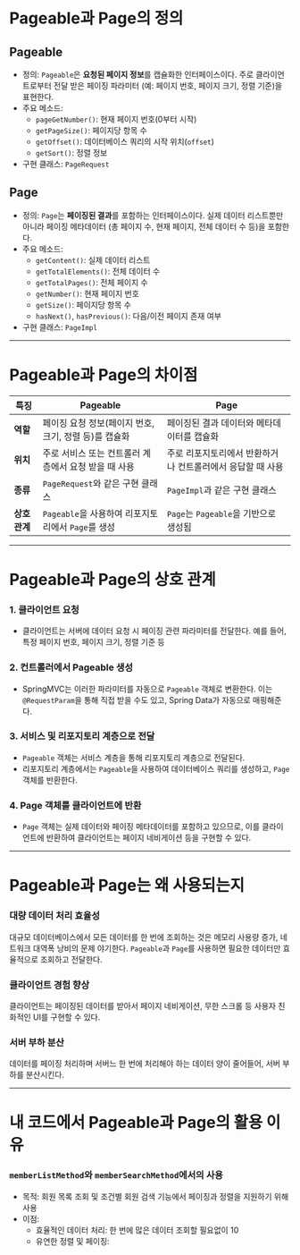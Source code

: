  # Pageable과 Page의 정의
 ## Pageable
- 정의: `Pageable`은 **요청된 페이지 정보**를 캡슐화한 인터페이스이다. 주로 클라이언트로부터 전달 받은 페이징 파라미터
  (예: 페이지 번호, 페이지 크기, 정렬 기준)을 표현한다.
- 주요 메소드:
    - `pageGetNumber()`: 현재 페이지 번호(0부터 시작)
    - `getPageSize()`: 페이지당 항목 수
    - `getOffset()`: 데이터베이스 쿼리의 시작 위치(`offset`)
    - `getSort()`: 정렬 정보
- 구현 클래스: `PageRequest`
## Page
- 정의: `Page`는 **페이징된 결과**를 포함하는 인터페이스이다. 실제 데이터 리스트뿐만 아니라 페이징 메타데이터
  (총 페이지 수, 현재 페이지, 전체 데이터 수 등)을 포함한다.
- 주요 메소드:
    - `getContent()`: 실제 데이터 리스트
    - `getTotalElements()`: 전체 데이터 수
    - `getTotalPages()`: 전체 페이지 수
    - `getNumber()`: 현재 페이지 번호
    - `getSize()`: 페이지당 항목 수
    - `hasNext()`, `hasPrevious()`: 다음/이전 페이지 존재 여부
- 구현 클래스: `PageImpl`
---
# Pageable과 Page의 차이점
| ******특징******     | **Pageable**                                          | **Page**                                              |
|--------------|--------------------------------------------------------|-------------------------------------------------------|
| **역할**     | 페이징 요청 정보(페이지 번호, 크기, 정렬 등)를 캡슐화    | 페이징된 결과 데이터와 메타데이터를 캡슐화             |
| **위치**     | 주로 서비스 또는 컨트롤러 계층에서 요청 받을 때 사용     | 주로 리포지토리에서 반환하거나 컨트롤러에서 응답할 때 사용  |
| **종류**     | `PageRequest`와 같은 구현 클래스                       | `PageImpl`과 같은 구현 클래스                          |
| **상호 관계**| `Pageable`을 사용하여 리포지토리에서 `Page`를 생성      | `Page`는 `Pageable`을 기반으로 생성됨                   |
---
# Pageable과 Page의 상호 관계
### 1. 클라이언트 요청
- 클라이언트는 서버에 데이터 요청 시 페이징 관련 파라미터를 전달한다. 예를 들어, 특정 페이지 번호, 페이지 크기, 정렬 기준 등
### 2. 컨트롤러에서 Pageable 생성
- SpringMVC는 이러한 파라미터를 자동으로 `Pageable` 객체로 변환한다. 이는 `@RequestParam`을 통해 직접 받을 수도 있고, Spring Data가 자동으로 매핑해준다.
### 3. 서비스 및 리포지토리 계층으로 전달
- `Pageable` 객체는 서비스 계층을 통해 리포지토리 계층으로 전달된다.
- 리포지토리 계층에서는 `Pageable`을 사용하여 데이터베이스 쿼리를 생성하고, `Page` 객체를 반환한다.
### 4. Page 객체를 클라이언트에 반환
- `Page` 객체는 실제 데이터와 페이징 메타데이터를 포함하고 있으므로, 이를 클라이언트에 반환하여 클라이언트는 페이지 네비게이션 등을 구현할 수 있다.
---
# Pageable과 Page는 왜 사용되는지
### 대량 데이터 처리 효율성
대규모 데이터베이스에서 모든 데이터를 한 번에 조회하는 것은 메모리 사용량 증가, 네트워크 대역폭 낭비의 문제 야기한다.
`Pageable`과 `Page`를 사용하면 필요한 데이터만 효율적으로 조회하고 전달한다.
### 클라이언트 경험 향상
클라이언트는 페이징된 데이터를 받아서 페이지 네비게이션, 무한 스크롤 등 사용자 친화적인 UI를 구현할 수 있다.
### 서버 부하 분산
데이터를 페이징 처리하며 서버느 한 번에 처리해야 하는 데이터 양이 줄어들어, 서버 부하를 분산시킨다.

---
# 내 코드에서 Pageable과 Page의 활용 이유
### `memberListMethod`와 `memberSearchMethod`에서의 사용
- 목적: 회원 목록 조회 및 조건별 회원 검색 기능에서 페이징과 정렬을 지원하기 위해 사용
- 이점:
    - 효율적인 데이터 처리: 한 번에 많은 데이터 조회할 필요없이 10
    - 유연한 정렬 및 페이징: 
    